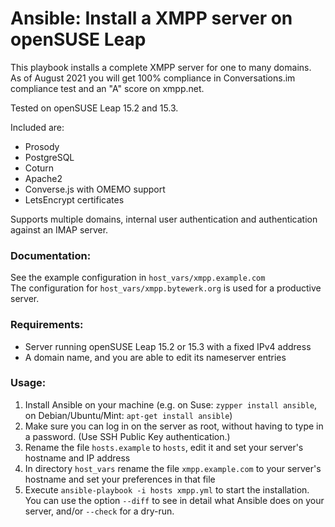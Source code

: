 # Ansible: Install a XMPP server on openSUSE Leap

This playbook installs a complete XMPP server for one to many domains.\
As of August 2021 you will get 100% compliance in Conversations.im compliance test and an "A" score on xmpp.net.

Tested on openSUSE Leap 15.2 and 15.3.

Included are:
* Prosody
* PostgreSQL
* Coturn
* Apache2
* Converse.js with OMEMO support
* LetsEncrypt certificates

Supports multiple domains, internal user authentication and authentication against an IMAP server.

### Documentation:
See the example configuration in `host_vars/xmpp.example.com` \
The configuration for `host_vars/xmpp.bytewerk.org` is used for a productive server.


### Requirements:
* Server running openSUSE Leap 15.2 or 15.3 with a fixed IPv4 address
* A domain name, and you are able to edit its nameserver entries


### Usage:
1. Install Ansible on your machine (e.g. on Suse: `zypper install ansible`, on Debian/Ubuntu/Mint: `apt-get install ansible`)
1. Make sure you can log in on the server as root, without having to type in a password. (Use SSH Public Key authentication.)
1. Rename the file `hosts.example` to `hosts`, edit it and set your server's hostname and IP address
1. In directory `host_vars` rename the file `xmpp.example.com` to your server's hostname and set your preferences in that file
1. Execute `ansible-playbook -i hosts xmpp.yml` to start the installation.\
You can use the option  `--diff` to see in detail what Ansible does on your server, and/or `--check` for a dry-run.
